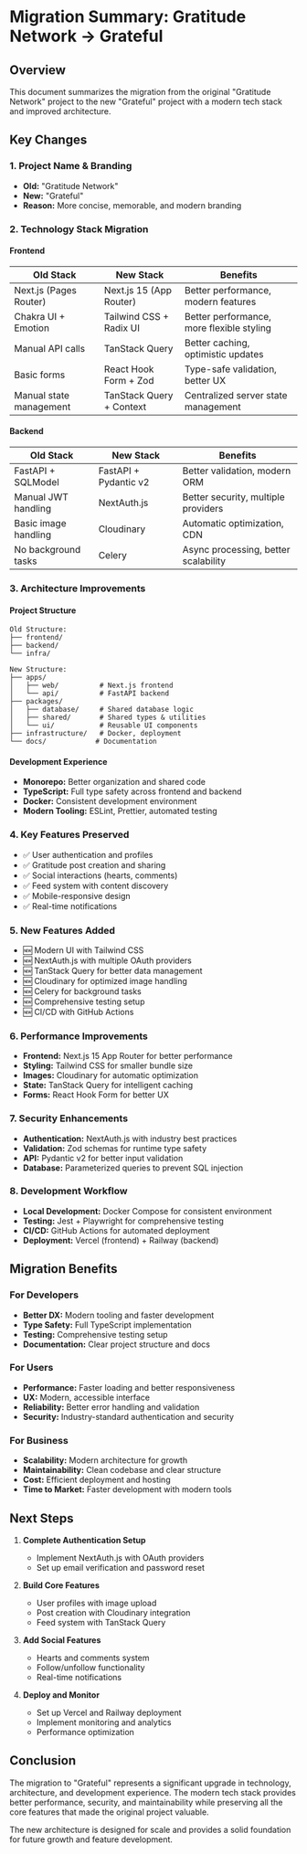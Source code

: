# Migration Summary: Gratitude Network → Grateful

## Overview
This document summarizes the migration from the original "Gratitude Network" project to the new "Grateful" project with a modern tech stack and improved architecture.

## Key Changes

### 1. Project Name & Branding
- **Old:** "Gratitude Network"
- **New:** "Grateful"
- **Reason:** More concise, memorable, and modern branding

### 2. Technology Stack Migration

#### Frontend
| Old Stack | New Stack | Benefits |
|-----------|-----------|----------|
| Next.js (Pages Router) | Next.js 15 (App Router) | Better performance, modern features |
| Chakra UI + Emotion | Tailwind CSS + Radix UI | Better performance, more flexible styling |
| Manual API calls | TanStack Query | Better caching, optimistic updates |
| Basic forms | React Hook Form + Zod | Type-safe validation, better UX |
| Manual state management | TanStack Query + Context | Centralized server state management |

#### Backend
| Old Stack | New Stack | Benefits |
|-----------|-----------|----------|
| FastAPI + SQLModel | FastAPI + Pydantic v2 | Better validation, modern ORM |
| Manual JWT handling | NextAuth.js | Better security, multiple providers |
| Basic image handling | Cloudinary | Automatic optimization, CDN |
| No background tasks | Celery | Async processing, better scalability |

### 3. Architecture Improvements

#### Project Structure
```
Old Structure:
├── frontend/
├── backend/
└── infra/

New Structure:
├── apps/
│   ├── web/          # Next.js frontend
│   └── api/          # FastAPI backend
├── packages/
│   ├── database/     # Shared database logic
│   ├── shared/       # Shared types & utilities
│   └── ui/           # Reusable UI components
├── infrastructure/   # Docker, deployment
└── docs/            # Documentation
```

#### Development Experience
- **Monorepo:** Better organization and shared code
- **TypeScript:** Full type safety across frontend and backend
- **Docker:** Consistent development environment
- **Modern Tooling:** ESLint, Prettier, automated testing

### 4. Key Features Preserved
- ✅ User authentication and profiles
- ✅ Gratitude post creation and sharing
- ✅ Social interactions (hearts, comments)
- ✅ Feed system with content discovery
- ✅ Mobile-responsive design
- ✅ Real-time notifications

### 5. New Features Added
- 🆕 Modern UI with Tailwind CSS
- 🆕 NextAuth.js with multiple OAuth providers
- 🆕 TanStack Query for better data management
- 🆕 Cloudinary for optimized image handling
- 🆕 Celery for background tasks
- 🆕 Comprehensive testing setup
- 🆕 CI/CD with GitHub Actions

### 6. Performance Improvements
- **Frontend:** Next.js 15 App Router for better performance
- **Styling:** Tailwind CSS for smaller bundle size
- **Images:** Cloudinary for automatic optimization
- **State:** TanStack Query for intelligent caching
- **Forms:** React Hook Form for better UX

### 7. Security Enhancements
- **Authentication:** NextAuth.js with industry best practices
- **Validation:** Zod schemas for runtime type safety
- **API:** Pydantic v2 for better input validation
- **Database:** Parameterized queries to prevent SQL injection

### 8. Development Workflow
- **Local Development:** Docker Compose for consistent environment
- **Testing:** Jest + Playwright for comprehensive testing
- **CI/CD:** GitHub Actions for automated deployment
- **Deployment:** Vercel (frontend) + Railway (backend)

## Migration Benefits

### For Developers
- **Better DX:** Modern tooling and faster development
- **Type Safety:** Full TypeScript implementation
- **Testing:** Comprehensive testing setup
- **Documentation:** Clear project structure and docs

### For Users
- **Performance:** Faster loading and better responsiveness
- **UX:** Modern, accessible interface
- **Reliability:** Better error handling and validation
- **Security:** Industry-standard authentication and security

### For Business
- **Scalability:** Modern architecture for growth
- **Maintainability:** Clean codebase and clear structure
- **Cost:** Efficient deployment and hosting
- **Time to Market:** Faster development with modern tools

## Next Steps

1. **Complete Authentication Setup**
   - Implement NextAuth.js with OAuth providers
   - Set up email verification and password reset

2. **Build Core Features**
   - User profiles with image upload
   - Post creation with Cloudinary integration
   - Feed system with TanStack Query

3. **Add Social Features**
   - Hearts and comments system
   - Follow/unfollow functionality
   - Real-time notifications

4. **Deploy and Monitor**
   - Set up Vercel and Railway deployment
   - Implement monitoring and analytics
   - Performance optimization

## Conclusion

The migration to "Grateful" represents a significant upgrade in technology, architecture, and development experience. The modern tech stack provides better performance, security, and maintainability while preserving all the core features that made the original project valuable.

The new architecture is designed for scale and provides a solid foundation for future growth and feature development. 